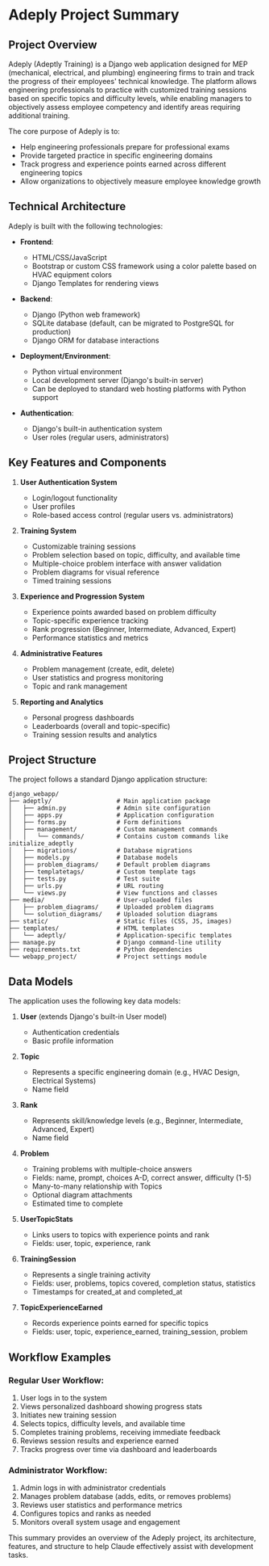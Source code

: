 # Adeply Project Summary

## Project Overview

Adeply (Adeptly Training) is a Django web application designed for MEP (mechanical, electrical, and plumbing) engineering firms to train and track the progress of their employees' technical knowledge. The platform allows engineering professionals to practice with customized training sessions based on specific topics and difficulty levels, while enabling managers to objectively assess employee competency and identify areas requiring additional training.

The core purpose of Adeply is to:
- Help engineering professionals prepare for professional exams
- Provide targeted practice in specific engineering domains
- Track progress and experience points earned across different engineering topics
- Allow organizations to objectively measure employee knowledge growth

## Technical Architecture

Adeply is built with the following technologies:

- **Frontend**:
  - HTML/CSS/JavaScript
  - Bootstrap or custom CSS framework using a color palette based on HVAC equipment colors
  - Django Templates for rendering views

- **Backend**:
  - Django (Python web framework)
  - SQLite database (default, can be migrated to PostgreSQL for production)
  - Django ORM for database interactions

- **Deployment/Environment**:
  - Python virtual environment
  - Local development server (Django's built-in server)
  - Can be deployed to standard web hosting platforms with Python support

- **Authentication**:
  - Django's built-in authentication system
  - User roles (regular users, administrators)

## Key Features and Components

1. **User Authentication System**
   - Login/logout functionality
   - User profiles
   - Role-based access control (regular users vs. administrators)

2. **Training System**
   - Customizable training sessions
   - Problem selection based on topic, difficulty, and available time
   - Multiple-choice problem interface with answer validation
   - Problem diagrams for visual reference
   - Timed training sessions

3. **Experience and Progression System**
   - Experience points awarded based on problem difficulty
   - Topic-specific experience tracking
   - Rank progression (Beginner, Intermediate, Advanced, Expert)
   - Performance statistics and metrics

4. **Administrative Features**
   - Problem management (create, edit, delete)
   - User statistics and progress monitoring
   - Topic and rank management

5. **Reporting and Analytics**
   - Personal progress dashboards
   - Leaderboards (overall and topic-specific)
   - Training session results and analytics

## Project Structure

The project follows a standard Django application structure:

```
django_webapp/
├── adeptly/                  # Main application package
│   ├── admin.py              # Admin site configuration
│   ├── apps.py               # Application configuration
│   ├── forms.py              # Form definitions
│   ├── management/           # Custom management commands
│   │   └── commands/         # Contains custom commands like initialize_adeptly
│   ├── migrations/           # Database migrations
│   ├── models.py             # Database models
│   ├── problem_diagrams/     # Default problem diagrams
│   ├── templatetags/         # Custom template tags
│   ├── tests.py              # Test suite
│   ├── urls.py               # URL routing
│   └── views.py              # View functions and classes
├── media/                    # User-uploaded files
│   ├── problem_diagrams/     # Uploaded problem diagrams
│   └── solution_diagrams/    # Uploaded solution diagrams
├── static/                   # Static files (CSS, JS, images)
├── templates/                # HTML templates
│   └── adeptly/              # Application-specific templates
├── manage.py                 # Django command-line utility
├── requirements.txt          # Python dependencies
└── webapp_project/           # Project settings module
```

## Data Models

The application uses the following key data models:

1. **User** (extends Django's built-in User model)
   - Authentication credentials
   - Basic profile information

2. **Topic**
   - Represents a specific engineering domain (e.g., HVAC Design, Electrical Systems)
   - Name field

3. **Rank**
   - Represents skill/knowledge levels (e.g., Beginner, Intermediate, Advanced, Expert)
   - Name field

4. **Problem**
   - Training problems with multiple-choice answers
   - Fields: name, prompt, choices A-D, correct answer, difficulty (1-5)
   - Many-to-many relationship with Topics
   - Optional diagram attachments
   - Estimated time to complete

5. **UserTopicStats**
   - Links users to topics with experience points and rank
   - Fields: user, topic, experience, rank

6. **TrainingSession**
   - Represents a single training activity
   - Fields: user, problems, topics covered, completion status, statistics
   - Timestamps for created_at and completed_at

7. **TopicExperienceEarned**
   - Records experience points earned for specific topics
   - Fields: user, topic, experience_earned, training_session, problem

## Workflow Examples

### Regular User Workflow:
1. User logs in to the system
2. Views personalized dashboard showing progress stats
3. Initiates new training session
4. Selects topics, difficulty levels, and available time
5. Completes training problems, receiving immediate feedback
6. Reviews session results and experience earned
7. Tracks progress over time via dashboard and leaderboards

### Administrator Workflow:
1. Admin logs in with administrator credentials
2. Manages problem database (adds, edits, or removes problems)
3. Reviews user statistics and performance metrics
4. Configures topics and ranks as needed
5. Monitors overall system usage and engagement

This summary provides an overview of the Adeply project, its architecture, features, and structure to help Claude effectively assist with development tasks.
